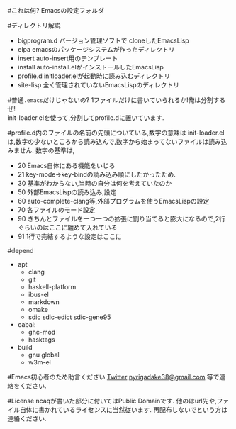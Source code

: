#これは何?
Emacsの設定フォルダ

#ディレクトリ解説
+ bigprogram.d バージョン管理ソフトで cloneしたEmacsLisp
+ elpa emacsのパッケージシステムが作ったディレクトリ
+ insert auto-insert用のテンプレート
+ install auto-install.elがインストールしたEmacsLisp
+ profile.d initloader.elが起動時に読み込むディレクトリ
+ site-lisp 全く管理されていないEmacsLispのディレクトリ

#普通`.emacs`だけじゃないの?
1ファイルだけに書いていられるか!俺は分割するぜ!  
init-loader.elを使って,分割してprofile.dに置いています.

#profile.d内のファイルの名前の先頭についている,数字の意味は
init-loader.elは,数字の少ないところから読み込んで,数字から始まってないファイルは読み込みません.
数字の基準は,

* 20 Emacs自体にある機能をいじる
* 21 key-mode->key-bindの読み込み順にしたかったため.
* 30 基準がわからない,当時の自分は何を考えていたのか
* 50 外部EmacsLispの読み込み,設定
* 60 auto-complete-clang等,外部プログラムを使うEmacsLispの設定
* 70 各ファイルのモード設定
* 90 きちんとファイルを一つ一つの拡張に割り当てると膨大になるので,2行ぐらいのはここに纏めて入れている
* 91 1行で完結するような設定はここに

#depend
* apt
  * clang
  * git
  * haskell-platform
  * ibus-el
  * markdown
  * omake
  * sdic sdic-edict sdic-gene95
* cabal:
  * ghc-mod
  * hasktags
* build
  * gnu global
  * w3m-el

#Emacs初心者のため助言ください
[Twitter](https://twitter.com/ncaq)
<nyrigadake38@gmail.com>
等で連絡をください.

#License
ncaqが書いた部分に付いてはPublic Domainです.
他のはurl先や,ファイル自体に書かれているライセンスに当然従います.
再配布しないでという方は連絡ください.
